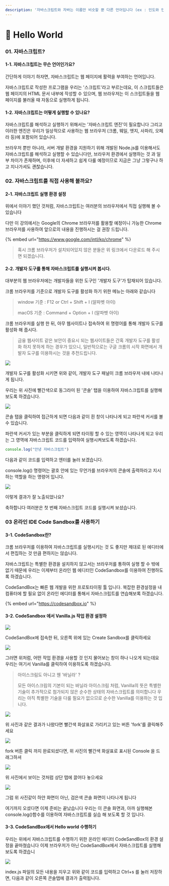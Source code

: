 ```yaml
---
description: '자바스크립트와 자바는 이름만 비슷할 뿐 다른 언어입니다 (ex : 인도와 인도네시아)'
---
```


# 📃 Hello World

### 01. 자바스크립트?

#### 1-1. 자바스크립트는 무슨 언어인가요?

간단하게 이야기 하자면, 자바스크립트는 웹 페이지에 활력을 부여하는 언어입니다.

자바스크립트로 작성한 프로그램을 우리는 '스크립트'라고 부르는데요, 이 스크립트들은 웹 페이지의 HTML 문서 내부에 작성할 수 있으며, 웹 브라우저는 이 스크립트들을 웹 페이지를 불러올 때 자동으로 실행하게 됩니다.

#### 1-2. 자바스크립트는 어떻게 실행할 수 있나요?

자바스크립트를 해석하고 실행하기 위해서는 '자바스크립트 엔진'이 필요합니다 그리고 이러한 엔진은 우리가 일상적으로 사용하는 웹 브라우저 (크롬, 웨일, 엣지, 사파리, 오페라 등)에 포함되어 있습니다.

브라우저 뿐만 아니라, 서버 개발 환경을 지원하기 위해 개발된 Node.js를 이용해서도 자바스크립트를 해석하고 실행할 수 있습니다만, 브라우저 환경에서 실행하는 것 과 일부 차이가 존재하며, 이후에 더 자세하고 쉽게 다룰 예정이므로 지금은 그냥 그렇구나 하고 지나가셔도 괜찮습니다.





### 02. 자바스크립트를 직접 사용해 볼까요?

#### 2-1. 자바스크립트 실행 환경 설정

위에서 이야기 했던 것처럼, 자바스크립트는 여러분의 브라우저에서 직접 실행해 볼 수 있습니다

다만 이 강의에서는 Google의 Chrome 브라우저를 활용할 예정이니 가능한 Chrome 브라우저를 사용하여 앞으로의 내용을 진행하시는 걸 권장 드립니다.

{% embed url="https://www.google.com/intl/ko/chrome" %}

> 혹시 크롬 브라우저가 설치되어있지 않은 분들은 위 링크에서 다운로드 해 주시면 되겠습니다.



#### 2-2. 개발자 도구를 통해 자바스크립트를 실행시켜 봅시다.

대부분의 웹 브라우저에는 개발자들을 위한 도구인 '개발자 도구'가 탑재되어 있습니다.

크롬 브라우저를 기준으로 개발자 도구를 활성화 하기 위한 메뉴는 아래와 같습니다

> window 기준 :  F12 or Ctrl + Shift + I (알파벳  아이)
>
> macOS  기준 :  Command + Option + I (알파벳 아이)



크롬 브라우저를 실행 한 뒤, 아무 웹사이트나 접속하여 위 명령어를 통해 개발자 도구를 활성화 해 줍시다.

> 금융 웹사이트 같은 보안이 중요시 되는 웹사이트들은 간혹 개발자 도구를 활성화 하지 못하게 하는 경우가 있으니, 일반적으로는 구글 크롬의 시작 화면에서 개발자 도구를 이용하시는 것을 추천드립니다.



![](<../.gitbook/assets/image (11).png>)

개발자 도구를 활성화 시키면 위와 같이, 개발자 도구 패널이 크롬 브라우저 내에 나타나게 됩니다.

우리는 위 사진에 빨간색으로 동그라미 된 '콘솔' 탭을 이용하여 자바스크립트를 실행해 보도록 하겠습니다.

![](<../.gitbook/assets/image (3) (1).png>)

콘솔 탭을 클릭하여 접근하게 되면 다음과 같이 흰 창이 나타나게 되고 파란색 커서를 볼 수 있습니다.

파란색 커서가 있는 부분을 클릭하게 되면 타이핑 할 수 있는 영역이 나타나게 되고 우리는 그 영역에 자바스크립트 코드를 입력하여 실행시켜보도록 하겠습니다.

```javascript
console.log("안녕 자바스크립트")
```

다음과 같이 코드를 입력하고 엔터를 눌러 보겠습니다.

console.log() 명령어는 괄호 안에 있는 무언가를 브라우저의 콘솔에 출력하라고 지시하는 역할을 하는 명령어 입니다.

![](<../.gitbook/assets/image (10) (1).png>)

이렇게 결과가 잘 노출되었나요?

축하합니다 여러분은 첫 번째 자바스크립트 코드를 실행시켜 보셨습니다.



### 03 온라인 IDE Code Sandbox를 사용하기

#### 3-1. CodeSandbox란?

크롬 브라우저를 이용하여 자바스크립트를 실행시키는 것 도 좋지만 제대로 된 에디터에서 편집하는 것 만큼 편하지는 않습니다.&#x20;

자바스크립트는 특별한 환경을 설치하지 않고서는 브라우저를 통하여 실행 할 수 밖에 없기 때문에 우리는 이제부터 온라인 웹 에디터인 CodeSandbox를 이용하여 진행하도록 하겠습니다.

CodeSandBox는 빠른 웹 개발을 위한 프로토타이핑 툴 입니다. 복잡한 환경설정을 내 컴퓨터에 할 필요 없이 온라인 에디터를 통해서 자바스크립트를 연습해보록 하겠습니다.

{% embed url="https://codesandbox.io" %}

#### 3-2. CodeSandbox 에서 Vanilla.js 작업 환경 설정하

![](<../.gitbook/assets/image (5).png>)

CodeSandBox에 접속한 뒤, 오른쪽 위에 있는 Create Sandbox를 클릭하세요

![](<../.gitbook/assets/image (10).png>)

그러면 위처럼, 어떤 작업 환경을 사용할 것 인지 물어보는 창이 하나 나오게 되는데요 우리는 여기서 Vanilla를 클릭하여 이용하도록 하겠습니다.

> 아이스크림도 아니고 웬 '바닐라' ?
>
> 모든 아이스크림의 기본이 되는 바닐라 아이스크림 처럼, Vanilla의 뜻은 특별한 기술이 추가적으로 첨가되지 않은 순수한 상태의 자바스크립트를 의미합니다 우리는 아직 특별한 기술을 다룰 필요가 없으므로 순수한 Vanilla를 이용하는 것 입니다.

![](<../.gitbook/assets/image (2).png>)

위 사진과 같은 결과가 나왔다면 빨간색 화살표로 가리키고 있는 버튼 'fork'를 클릭해주세요

![](<../.gitbook/assets/image (4).png>)

fork 버튼 클릭 까지 완료되셨다면, 위 사진의 빨간색 화살표로 표시된 Console 을 드래그하셔

![](<../.gitbook/assets/image (6).png>)

위 사진에서 보이는 것처럼 상단 탭에 끌어다 놓으세요

![](<../.gitbook/assets/image (7).png>)

그럼 위 사진같이 하얀 화면이 아닌, 검은색 콘솔 화면이 나타나게 됩니다

여기까지 오셨다면 이제 준비는 끝났습니다 우리는 이 콘솔 화면과, 아까 실행해본 console.log()함수를 이용하여 자바스크립트를 실습 해 보도록 할 것 입니다.

#### 3-3. CodeSandBox에서 Hello world 수행하기

우리는 위에서 자바스크립트를 수행하기 위한 온라인 에디터 CodeSandBox의 환경 설정을 끝마쳤습니다 이제 브라우저가 아닌 CodeSandBox에서 자바스크립트를 실행해보도록 하겠습니

![](<../.gitbook/assets/image (9).png>)

index.js 파일의 모든 내용을 지우고 위와 같이 코드를 입력하고 Ctrl+s 를 눌러 저장하면, 다음과 같이 오른쪽 콘솔탭에 결과가 출력됩니다.
